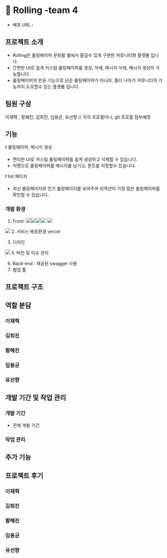 # 📝 Rolling -team 4


  * 배포 URL :


## 프로젝트 소개
* Rolling은 롤링페이퍼 문화를 웹에서 즐길수 있게 구현한 커뮤니티형 플랫폼 입니다.
* 간편한 UI로 쉽게 커스텀 롤링페이퍼를 생성, 삭제, 메시지 삭제, 메시지 생성이 가능합니다.
* 롤링페이퍼의 반응 기능으로 단순 롤링페이퍼가 아니라, 좀더 나아가 커뮤니티의 기능까지 도모할수 있는 플랫폼 입니다. 


## 팀원 구성
이재혁 , 황혜진, 김희진, 임용균, 유선향 
// 각각 프로필이나, git 프로필 첨부예정

## 기능
❗️ 롤링페이퍼, 메시지 생성
* 편리한 UI로 커스텀 롤링페이퍼를 쉽게 생성하고 삭제할 수 있습니다.
* 익명으로 롤링페이퍼를 메시지를 남기고, 폰트를 지정할수 있슴니다.

❗️ list 페이지
* 최신 롤링페이지와 인기 롤링페이지를 보여주어 리액션이 가장 많은 롤링페이퍼를 확인할 수 있습니다.

  





### 개발 환경 
1. Front: 
<img src="https://img.shields.io/badge/React-61DAFB?style=for-the-badge&logo=React&logoColor=white"><img src="https://img.shields.io/badge/VITE-646CFF?style=for-the-badge&logo=VITE&logoColor=white"><img src="https://img.shields.io/badge/Axios-5A29E4?style=for-the-badge&logo=axios&logoColor=white"><img src="https://img.shields.io/badge/Lodash-3492FF?style=for-the-badge&logo=Lodash&logoColor=white"> <img src="https://img.shields.io/badge/ReactRouter-CA4245?style=for-the-badge&logo=ReactRouter&logoColor=white">
<img src="https://img.shields.io/badge/Swiper-6332F6?style=for-the-badge&logo=Swiper&logoColor=white">
2. 서비스 배포환경
   vercel

3. 디자인
<img src="https://img.shields.io/badge/Styledcomponents-DB7093?style=for-the-badge&logo=styledcomponents&logoColor=white">
5. 버전 및 이슈 관리

6. Back-end : 제공된 swagger 사용
7. 협업 툴


## 프로젝트 구조

## 역할 분담

### 이재혁
### 김희진
### 황혜진
### 임용균
### 유선향

## 개발 기간 및 작업 관리
### 개발 기간
* 전체 개발 기간

### 작업 관리

## 추가 기능

## 프로젝트 후기
### 이재혁
### 김희진
### 황혜진
### 임용균
### 유선향


